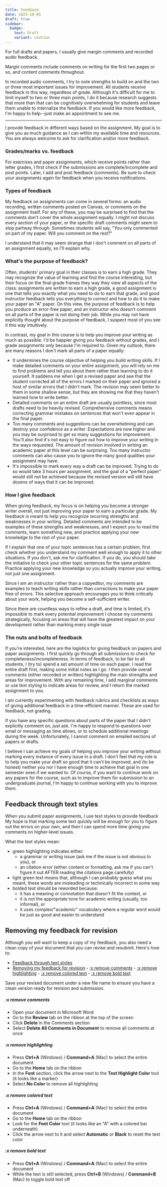 ```yaml
---
title: Feedback
date: 2025-10-05
draft: true
sidebar:
  badge:
    text: Draft
    variant: caution
---
```


For full drafts and papers, I usually give margin comments and recorded audio feedback.

Margin comments include comments on writing for the first two pages or so, and content comments throughout.

In recorded audio comments, I try to note strengths to build on and the two or three most important issues for improvement. All students receive feedback in this way, regardless of grade. Although it's difficult for me to limit myself to two or three main points, I do it because research suggests that more than that can be cognitively overwhelming for students and leave them unable to internalize the feedback. If you would like more feedback, I'm happy to help--just make an appointment to see me.


---
I provide feedback in different ways based on the assignment. My goal is to give you as much guidance as I can within my available time and resources. You are always welcome to ask for clarification and/or more feedback.

### Grades/marks vs. feedback

For exercises and paper assignments, which receive points rather than letter grades, I first check if the submissions are complete/incomplete and post points. Later, I add and post feedback (comments). Be sure to check your assignments again for feedback when you receive notifications.

### Types of feedback

My feedback on assignments can come in several forms: an audio recording, written comments posted on Canvas, or comments on the assignment itself. For any of these, you may be surprised to find that the comments don't cover the whole assignment equally. I might not discuss every section of your paper, or the specific draft comments might seem to stop partway through. Sometimes students will say, "You only commented on part of my paper. Will you comment on the rest?"

I understand that it may seem strange that I don't comment on all parts of an assignment equally, so I'll explain why.

### What's the purpose of feedback?

Often, students' primary goal in their classes is to earn a high grade. They may recognize the value of learning and find the course interesting, but their focus on the final grade frames they way they view all aspects of the class:  assignments are written to earn a high grade, a good assignment is one that tells you exactly what you need to do to earn that grade, and good instructor feedback tells you everything to correct and how to do it to make your paper an "A" paper. On this view, the purpose of feedback is to help you produce an error-free paper, and an instructor who doesn't comment on all parts of the paper is not doing their job. While you may not have explicitly thought about the purpose of feedback, I suspect most of you see it this way intuitively.

In contrast, my goal in this course is to help you improve your writing as much as possible. I'd be happier giving you feedback without grades, and I grade assignments only because I'm required to. Given my outlook, there are many reasons I don't mark all parts of a paper equally:

- It undermines the course objective of helping you build writing skills. If I make detailed comments on your entire assignment, you will rely on me to find problems and tell you about them rather than learning to do it yourself. It saddens me when I get a revised paper and see that the student corrected all of the errors I marked on their paper and ignored a host of similar errors that I didn't mark. The revision may seem better to them in some shallow sense, but they are showing me that they haven't learned how to write better.
- Detailed comments on an entire draft are usually pointless, since most drafts need to be heavily revised. Comprehensive comments means correcting grammar mistakes on sentences that won't even appear in the final paper.
- Too many comments and suggestions can be overwhelming and can destroy your confidence as a writer. Expectations are now higher and you may be surprised to get so many suggestions for improvement. You'll also find it's not easy to figure out how to improve your writing in the ways requested. The amount of revision involved in writing an academic paper at this level can be surprising. Too many instructor comments can also cause you to ignore the many good qualities your assignment may have.
- It's impossible to mark every way a draft can be improved. Trying to do so would take 3 hours per assignment, and the goal of a "perfect paper" would still not be achieved because the revised version will still have dozens of ways that it can be improved.

### How I give feedback

When giving feedback, my focus is on helping you become a stronger writer overall, not just improving your paper to earn a particular grade. My feedback is meant to help you recognize recurring strengths and weaknesses in your writing. Detailed comments are intended to be examples of these strengths and weaknesses, and I expect you to read the comments, learn something new, and practice applying your new knowledge to the rest of your paper.

If I explain that one of your topic sentences has a certain problem, first check whether you understand my comment well enough to apply it to other situations. If you don't, ask me for clarification. If you do, you should take the initiative to check your other topic sentences for the same problem. Practice applying your new knowledge so you actually improve your writing, not just one assignment.

Since I am an instructor rather than a copyeditor, my comments are examples to teach writing skills rather than corrections to make your paper free of errors. This selective approach encourages you to think critically about your work, helping you become a self-sufficient writer.

Since there are countless ways to refine a draft, and time is limited, it's impossible to mark every potential improvement I choose my comments strategically, focusing on areas that will have the greatest impact on your development rather than marking every single issue

### The nuts and bolts of feedback

If you're interested, here are the logistics for giving feedback on papers and paper assignments. I first quickly go through all submissions to check for completeness/incompleteness. In terms of feedback, to be fair to all students, I (try to) spend a set amount of time on each paper. I read the entire draft first, making some initial notes as I go. I then provide overall comments (either recorded or written) highlighting the main strengths and areas for improvement. With any remaining time, I add marginal comments or use text styling to indicate areas for review, and I return the marked assignment to you.

I am currently experimenting with feedback rubrics and checklists as ways of giving additional feedback in a time-efficient manner. These are used for feedback, not grading.

If you have any specific questions about parts of the paper that I didn't explicitly comment on, just ask. I'm happy to respond to questions over email or messaging as time allows, or to schedule additional meetings during the week. Unfortunately, I cannot comment on emailed sections of papers or drafts.

I believe I can achieve my goals of helping you improve your writing without marking every instance of every issue in a draft. I don't feel that my role is to help you make your draft so good that it can't be improved, and (to be honest) neither you nor I have enough time to achieve that goal in one semester even if we wanted to. Of course, if you want to continue work on any papers for the course, such as to improve them for submission to an undergraduate journal, I'm happy to continue working with you to improve them.

## Feedback through text styles

When you submit paper assignments, I use text styles to provide feedback My hope is that marking some text quickly will be enough for you to figure out the errors on your own, and then I can spend more time giving you comments on higher-level issues.

What the text styles mean:

- green highlighting indicates either:
	- a grammar or writing issue (ask me if the issue is not obvious to you), or
	- an citation error (either content or formatting, ask me if you can't figure it out AFTER reading the citations page carefully)
- light green text means that, although I can probably guess what you meant, these words are misleading or technically incorrect in some way
- bolded text should be reworded because:
	- it has a meaning or connotation that doesn't fit the context, or
	- it is not the appropriate tone for academic writing (usually, too informal), or
	- it uses complex/"academic" vocabulary where a regular word would be just as good and easier to understand

## Removing my feedback for revision

Although you will want to keep a copy of my feedback, you also need a clean copy of your document that you can revise and resubmit. Here's how to:

- [Feedback through text styles](#feedback-through-text-styles)
- [Removing my feedback for revision](#removing-my-feedback-for-revision)
            - [:x remove comments](#x-remove-comments)
            - [:x remove highlighting](#x-remove-highlighting)
            - [:x remove colored text](#x-remove-colored-text)
            - [:x remove bold text](#x-remove-bold-text)

Save your revised document under a new file name to ensure you have a clean version ready for revision and submission.

##### :x remove comments

- Open your document in Microsoft Word
- Go to the **Review** tab on the ribbon at the top of the screen
- Click **Delete** in the Comments section
- Select **Delete All Comments in Document** to remove all comments at once

##### :x remove highlighting

- Press **Ctrl+A** (Windows) / **Command+A** (Mac) to select the entire document
- Go to the **Home** tab on the ribbon
- In the **Font** section, click the arrow next to the **Text Highlight Color** tool (it looks like a marker)
- Select **No Color** to remove all highlighting

##### :x remove colored text

- Press **Ctrl+A** (Windows) / **Command+A** (Mac) to select the entire document
- Go to the **Home** tab on the ribbon
- Look for the **Font Color** tool (it looks like an "A" with a colored bar underneath)
- Click the arrow next to it and select **Automatic** or **Black** to reset the text color

##### :x remove bold text

- Press **Ctrl+A** (Windows) / **Command+A** (Mac) to select the entire document
- While the text is still selected, press **Ctrl+B** (Windows) / **Command+B** (Mac) to toggle bold text off
